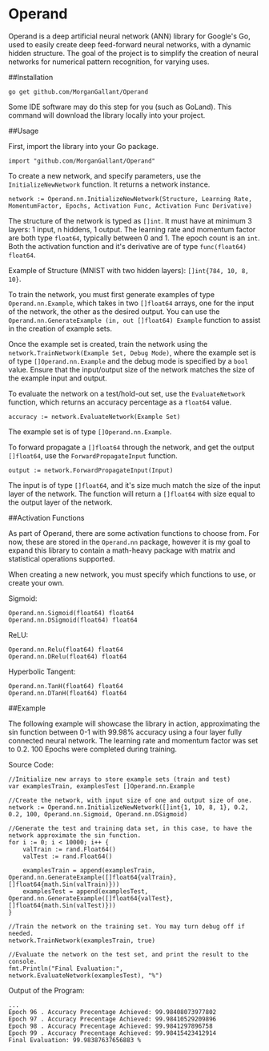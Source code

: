 # Operand

Operand is a deep artificial neural network (ANN) library for Google's Go, used to easily create deep feed-forward neural networks, with a dynamic hidden structure. The goal of the project is to simplify the creation of neural networks for numerical pattern recognition, for varying uses.



##Installation
```
go get github.com/MorganGallant/Operand
```

Some IDE software may do this step for you (such as GoLand). This command will download the library locally into your project.

##Usage

First, import the library into your Go package.
```
import "github.com/MorganGallant/Operand"
```

To create a new network, and specify parameters, use the ```InitializeNewNetwork``` function. It returns a network instance.

```
network := Operand.nn.InitializeNewNetwork(Structure, Learning Rate, MomentumFactor, Epochs, Activation Func, Activation Func Derivative)
```

The structure of the network is typed as  ```[]int```. It must have at minimum 3 layers: 1 input, n hiddens, 1 output.
The learning rate and momentum factor are both type ```float64```, typically between 0 and 1. The epoch count is an ```int```. Both the activation function and it's derivative are of type ```func(float64) float64```.

Example of Structure (MNIST with two hidden layers): ```[]int{784, 10, 8, 10}```.

To train the network, you must first generate examples of type ```Operand.nn.Example```, which takes in two ```[]float64``` arrays, one for the input of the network, the other as the desired output. You can use the ```Operand.nn.GenerateExample (in, out []float64) Example``` function to assist in the creation of example sets.

Once the example set is created, train the network using the ```network.TrainNetwork(Example Set, Debug Mode)```, where the example set is of type ```[]Operand.nn.Example``` and the debug mode is specified by a ```bool``` value. Ensure that the input/output size of the network matches the size of the example input and output.

To evaluate the network on a test/hold-out set, use the ```EvaluateNetwork``` function, which returns an accuracy percentage as a ```float64``` value.

```
accuracy := network.EvaluateNetwork(Example Set)
```

The example set is of type ```[]Operand.nn.Example```.

To forward propagate a ```[]float64``` through the network, and get the output ```[]float64```, use the ```ForwardPropagateInput``` function.

```
output := network.ForwardPropagateInput(Input)
```

The input is of type ```[]float64```, and it's size much match the size of the input layer of the network.
The function will return a ```[]float64``` with size equal to the output layer of the network.

##Activation Functions

As part of Operand, there are some activation functions to choose from.  For now, these are stored in the ```Operand.nn``` package, however it is my goal to expand this library to contain a math-heavy package with matrix and statistical operations supported.

When creating a new network, you must specify which functions to use, or create your own.

Sigmoid:
```
Operand.nn.Sigmoid(float64) float64
Operand.nn.DSigmoid(float64) float64
```

ReLU:
```
Operand.nn.Relu(float64) float64
Operand.nn.DRelu(float64) float64
```

Hyperbolic Tangent:
```
Operand.nn.TanH(float64) float64
Operand.nn.DTanH(float64) float64
```

##Example

The following example will showcase the library in action, approximating the sin function between 0-1 with 99.98% accuracy using a four layer fully connected neural network. The learning rate and momentum factor was set to 0.2. 100 Epochs were completed during training.

Source Code:
```
//Initialize new arrays to store example sets (train and test)
var examplesTrain, examplesTest []Operand.nn.Example

//Create the network, with input size of one and output size of one.
network := Operand.nn.InitializeNewNetwork([]int{1, 10, 8, 1}, 0.2, 0.2, 100, Operand.nn.Sigmoid, Operand.nn.DSigmoid)

//Generate the test and training data set, in this case, to have the network approximate the sin function.
for i := 0; i < 10000; i++ {
	valTrain := rand.Float64()
    valTest := rand.Float64()

    examplesTrain = append(examplesTrain, Operand.nn.GenerateExample([]float64{valTrain}, []float64{math.Sin(valTrain)}))
	examplesTest = append(examplesTest, Operand.nn.GenerateExample([]float64{valTest}, []float64{math.Sin(valTest)}))
}

//Train the network on the training set. You may turn debug off if needed.
network.TrainNetwork(examplesTrain, true)

//Evaluate the network on the test set, and print the result to the console.
fmt.Println("Final Evaluation:", network.EvaluateNetwork(examplesTest), "%")
```

Output of the Program:
```
...
Epoch 96 . Accuracy Precentage Achieved: 99.98408073977802
Epoch 97 . Accuracy Precentage Achieved: 99.98410529209896
Epoch 98 . Accuracy Precentage Achieved: 99.9841297896758
Epoch 99 . Accuracy Precentage Achieved: 99.98415423412914
Final Evaluation: 99.98387637656883 %
```



